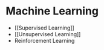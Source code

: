 
# Machine Learning

- [[Supervised Learning]]
- [[Unsupervised Learning]]
- Reinforcement Learning


